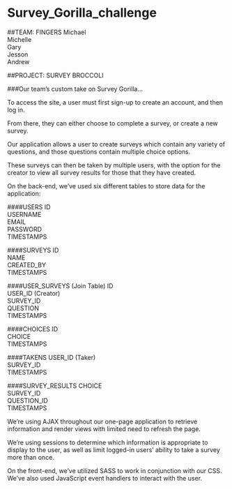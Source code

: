 Survey_Gorilla_challenge
========================

##TEAM:  FINGERS
  Michael  
  Michelle  
  Gary  
  Jesson  
  Andrew  

##PROJECT:  SURVEY BROCCOLI

###Our team’s custom take on Survey Gorilla…

To access the site, a user must first sign-up to create an account, and then log in.

From there, they can either choose to complete a survey, or create a new survey.

Our application allows a user to create surveys which contain any variety of questions, and those questions contain multiple choice options.  

These surveys can then be taken by multiple users, with the option for the creator to view all survey results for those that they have created.

On the back-end, we’ve used six different tables to store data for the application:

####USERS
ID  
USERNAME  
EMAIL  
PASSWORD  
TIMESTAMPS  

####SURVEYS
ID  
NAME  
CREATED_BY  
TIMESTAMPS  

####USER_SURVEYS (Join Table)
ID  
USER_ID (Creator)  
SURVEY_ID  
QUESTION    
TIMESTAMPS  

####CHOICES
ID  
CHOICE   
TIMESTAMPS  

####TAKENS
USER_ID (Taker)  
SURVEY_ID  
TIMESTAMPS  

####SURVEY_RESULTS
CHOICE  
SURVEY_ID  
QUESTION_ID  
TIMESTAMPS  

We’re using AJAX throughout our one-page application to retrieve information and render views with limited need to refresh the page.  

We’re using sessions to determine which information is appropriate to display to the user, as well as limit logged-in users’ ability to take a survey more than once.

On the front-end, we’ve utilized SASS to work in conjunction with our CSS.  We’ve also used JavaScript event handlers to interact with the user.
